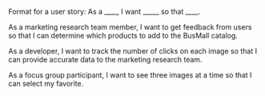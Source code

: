 Format for a user story:
As a ____, I want _____ so that ____.

As a marketing research team member, I want to get feedback from users so that I can determine which products to add to the BusMall catalog.

As a developer, I want to track the number of clicks on each image so that I can provide accurate data to the marketing research team.

As a focus group participant, I want to see three images at a time so that I can select my favorite.